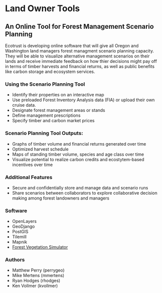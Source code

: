 # Land Owner Tools
## An Online Tool for Forest Management Scenario Planning

Ecotrust is developing online software that will give all Oregon and Washington land managers forest managment scenario planning capacity. They will be able to visualize alternative management scenarios on their lands and receive immediate feedback on how thier decisions might pay off in terms of timber harvests and financial returns, as well as public benefits like carbon storage and ecosystem services. 

### Using the Scenario Planning Tool
* Identify their properties on an interactive map 
* Use preloaded Forest Inventory Analysis data (FIA) or upload their own cruise data.
* Designate forest management areas or stands
* Define management prescriptions
* Specify timber and carbon market prices

### Scenario Planning Tool Outputs:
* Graphs of timber volume and financial returns generated over time
* Optimized harvest schedule
* Maps of standing timber volume, species and age class over time
* Visualize potential to realize carbon credits and ecostytem-based incentives over time

### Additional Features
* Secure and confidentially store and manage data and scenario runs
* Share scenarios between collaborators to explore collaborative decision making among forest landowners and managers

### Software 
* OpenLayers
* GeoDjango
* PostGIS
* Tilemill
* Mapnik
* [Forest Vegetation Simulator](http://www.fs.fed.us/fmsc/fvs/)

### Authors

* Matthew Perry (perrygeo)
* Mike Mertens (mmertens)
* Ryan Hodges (rhodges)
* Ken Vollmer (kvollmer)
